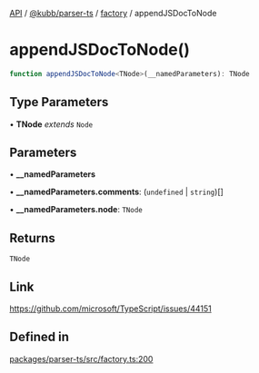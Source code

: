 [API](../../../../../packages.md) / [@kubb/parser-ts](../../../index.md) / [factory](../index.md) / appendJSDocToNode

# appendJSDocToNode()

```ts
function appendJSDocToNode<TNode>(__namedParameters): TNode
```

## Type Parameters

• **TNode** *extends* `Node`

## Parameters

• **\_\_namedParameters**

• **\_\_namedParameters.comments**: (`undefined` \| `string`)[]

• **\_\_namedParameters.node**: `TNode`

## Returns

`TNode`

## Link

https://github.com/microsoft/TypeScript/issues/44151

## Defined in

[packages/parser-ts/src/factory.ts:200](https://github.com/kubb-project/kubb/blob/7f30045af96d8c89b6cda0a30f7535f095a0cb45/packages/parser-ts/src/factory.ts#L200)
